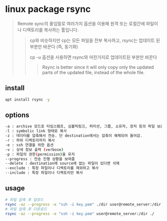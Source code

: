 # linux package rsync

> Remote sync의 줄임말로 여러가지 옵션을 이용해 원격 또는 로컬간에 파일이나 디렉토리를 복사하는 툴입니다.
>
> > cp와 비슷하지만 cp는 모든 파일을 전부 복사하고, rsync는 업데이트 된 부분만 바꾼다 (즉, 동기화)
> >
> > cp -u 옵션을 사용하면 rsync와 마찬가지로 업데이트된 부분만 바꾼다
> >
> > > Rsync is better since it will only copy only the updated parts of the updated file, instead of the whole file.

## install

```sh
apt install rsync -y
```

## options

```sh
-a : archive 모드로 타임스탬프, 심볼릭링크, 퍼미션, 그룹, 소유자, 장치 등의 파일 보존
-l : symbolic link 형태로 복사
-z : 데이터를 압축해서 전송. 단 destination에서는 압축이 해제되어 들어감.
-r : 하위 디렉토리까지 복사
-e : ssh 연결을 위한 옵션
-v : 상세 정보 출력 (verbose)
-p : 파일의 권한(permission)을 유지
--progress : 전송 진행 상황을 보여줌
--delete : destination에 source에 없는 파일이 있다면 삭제
--exclude : 특정 파일이나 디렉토리를 제외하고 복사
--include : 특정 파일이나 디렉토리만 복사
```

## usage

```sh
# 파일 압축 후 업로드
rsync -az --progress -e "ssh -i key.pem" ./dir user@remote_server:/dir
# 파일 압축 후 다운로드
rsync -az --progress -e "ssh -i key.pem" user@remote_server:/dir ./
```
